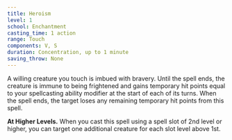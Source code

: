 ```yaml
---
title: Heroism
level: 1
school: Enchantment
casting_time: 1 action
range: Touch
components: V, S
duration: Concentration, up to 1 minute
saving_throw: None
---
```


A willing creature you touch is imbued with bravery. Until the spell ends, the creature is immune to being frightened and gains temporary hit points equal to your spellcasting ability modifier at the start of each of its turns. When the spell ends, the target loses any remaining temporary hit points from this spell.

**At Higher Levels.** When you cast this spell using a spell slot of 2nd level or higher, you can target one additional creature for each slot level above 1st.
